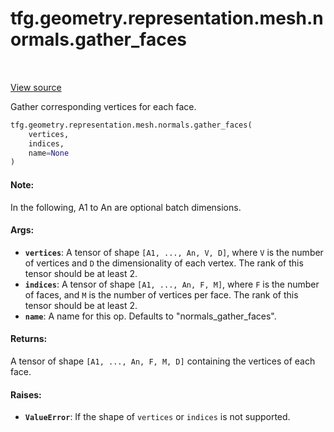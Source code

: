 <div itemscope itemtype="http://developers.google.com/ReferenceObject">
<meta itemprop="name" content="tfg.geometry.representation.mesh.normals.gather_faces" />
<meta itemprop="path" content="Stable" />
</div>

# tfg.geometry.representation.mesh.normals.gather_faces

<table class="tfo-notebook-buttons tfo-api" align="left">
</table>

<a target="_blank" href="https://github.com/tensorflow/graphics/blob/master/tensorflow_graphics/geometry/representation/mesh/normals.py">View
source</a>

Gather corresponding vertices for each face.

``` python
tfg.geometry.representation.mesh.normals.gather_faces(
    vertices,
    indices,
    name=None
)
```



<!-- Placeholder for "Used in" -->

#### Note:

In the following, A1 to An are optional batch dimensions.

#### Args:

* <b>`vertices`</b>: A tensor of shape `[A1, ..., An, V, D]`, where `V` is the number
  of vertices and `D` the dimensionality of each vertex. The rank of this
  tensor should be at least 2.
* <b>`indices`</b>: A tensor of shape `[A1, ..., An, F, M]`, where `F` is the number of
  faces, and `M` is the number of vertices per face. The rank of this tensor
  should be at least 2.
* <b>`name`</b>: A name for this op. Defaults to "normals_gather_faces".


#### Returns:

A tensor of shape `[A1, ..., An, F, M, D]` containing the vertices of each
face.

#### Raises:

* <b>`ValueError`</b>: If the shape of `vertices` or `indices` is not supported.